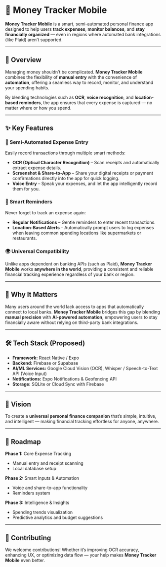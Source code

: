 # 💸 Money Tracker Mobile

**Money Tracker Mobile** is a smart, semi-automated personal finance app designed to help users **track expenses**, **monitor balances**, and **stay financially organized** — even in regions where automated bank integrations (like Plaid) aren’t supported.

---

## 🚀 Overview

Managing money shouldn’t be complicated. **Money Tracker Mobile** combines the flexibility of **manual entry** with the convenience of **automation**, offering a seamless way to record, monitor, and understand your spending habits.

By blending technologies such as **OCR**, **voice recognition**, and **location-based reminders**, the app ensures that every expense is captured — no matter where or how you spend.

---

## ✨ Key Features

### 🧾 Semi-Automated Expense Entry

Easily record transactions through multiple smart methods:

* **OCR (Optical Character Recognition)** – Scan receipts and automatically extract expense details.
* **Screenshot & Share-to-App** – Share your digital receipts or payment confirmations directly into the app for quick logging.
* **Voice Entry** – Speak your expenses, and let the app intelligently record them for you.

### 🔔 Smart Reminders

Never forget to track an expense again:

* **Regular Notifications** – Gentle reminders to enter recent transactions.
* **Location-Based Alerts** – Automatically prompt users to log expenses when leaving common spending locations like supermarkets or restaurants.

### 🌍 Universal Compatibility

Unlike apps dependent on banking APIs (such as Plaid), **Money Tracker Mobile** works **anywhere in the world**, providing a consistent and reliable financial tracking experience regardless of your bank or region.

---

## 🧠 Why It Matters

Many users around the world lack access to apps that automatically connect to local banks. **Money Tracker Mobile** bridges this gap by blending **manual precision** with **AI-powered automation**, empowering users to stay financially aware without relying on third-party bank integrations.

---

## 🛠️ Tech Stack (Proposed)

* **Framework:** React Native / Expo
* **Backend:** Firebase or Supabase
* **AI/ML Services:** Google Cloud Vision (OCR), Whisper / Speech-to-Text API (Voice Input)
* **Notifications:** Expo Notifications & Geofencing API
* **Storage:** SQLite or Cloud Sync with Firebase

---

## 🎯 Vision

To create a **universal personal finance companion** that’s simple, intuitive, and intelligent — making financial tracking effortless for anyone, anywhere.

---

## 📅 Roadmap

**Phase 1:** Core Expense Tracking

* Manual entry and receipt scanning
* Local database setup

**Phase 2:** Smart Inputs & Automation

* Voice and share-to-app functionality
* Reminders system

**Phase 3:** Intelligence & Insights

* Spending trends visualization
* Predictive analytics and budget suggestions

---

## 🤝 Contributing

We welcome contributions! Whether it’s improving OCR accuracy, enhancing UX, or optimizing data flow — your help makes **Money Tracker Mobile** even better.
